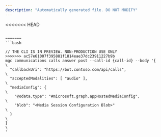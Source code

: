 ```yaml
---
description: "Automatically generated file. DO NOT MODIFY"
---
```


<<<<<<< HEAD
```cli

=======
```bash

// THE CLI IS IN PREVIEW. NON-PRODUCTION USE ONLY
>>>>>>> ac57e61007f395881f1814eae37dc23911227b9b
mgc communications calls answer post --call-id {call-id} --body '{\
  "callbackUri": "https://bot.contoso.com/api/calls",\
  "acceptedModalities": [ "audio" ],\
  "mediaConfig": {\
    "@odata.type": "#microsoft.graph.appHostedMediaConfig",\
    "blob": "<Media Session Configuration Blob>"\
  }\
}\
'

```
